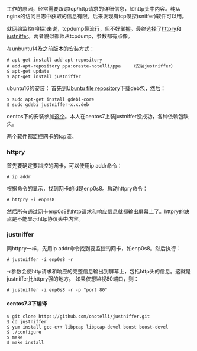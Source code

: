 工作的原因，经常需要跟踪tcp/http请求的详细信息，如http头中内容。纯从nginx的访问日志中获取的信息有限。后来发现有tcp嗅探(sniffer)软件可以用。

就网络监控(嗅探)来说，tcpdump最流行，但不好掌握。最终选择了[httpry](https://github.com/jbittel/httpry)和[justniffer](http://justniffer.sourceforge.net/)。两者貌似都师从tcpdump，参数都有点像。

在unbuntu14及之前版本的安装方式：
```
# apt-get install add-apt-repository
# add-apt-repository ppa:oreste-notelli/ppa    （安装justniffer）
$ apt-get update
$ apt-get install justniffer
```
ubuntu16的安装：
首先到[Ubuntu file repository](https://launchpad.net/~oreste-notelli/+archive/ppa/+packages)下载deb包，然后：
```
$ sudo apt-get install gdebi-core 
$ sudo gdebi justniffer-x.x.deb
```

centos下的安装参加[这个](http://justniffer.sourceforge.net/#!/install)。本人在centos7上装justniffer没成功，各种依赖包缺失。

两个软件都监控网卡的tcp流。

### httpry
首先要确定要监控的网卡，可以使用ip addr命令：
```
# ip addr
```
根据命令的显示，找到网卡的id是enp0s8。启动httpry命令：
```
# httpry -i enp0s8
```
然后所有通过网卡enp0s8的http请求和响应信息就都输出屏幕上了。httpry的缺点是不能显示http协议头中内容。

### justniffer
同httpry一样，先用ip addr命令找到要监控的网卡，如enp0s8。然后执行：
```
# justniffer -i enp0s8 -r
```
-r参数会使http请求和响应的完整信息输出到屏幕上，包括http头的信息。这就是justniffer比httpry强的地方。
如果仅想监视80端口，则：
```
# justniffer -i enp0s8 -r -p "port 80"
```

#### centos7.3下编译
```
$ git clone https://github.com/onotelli/justniffer.git
$ cd justniffer
$ yum install gcc-c++ libpcap libpcap-devel boost boost-devel
$ ./configure
$ make
$ make install
```
